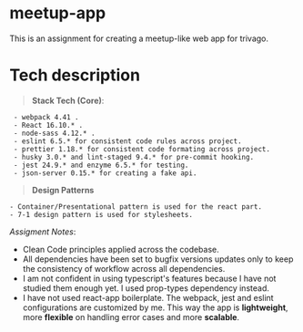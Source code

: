 # meetup-app

This is an assignment for creating a meetup-like web app for trivago.

# Tech description

> **Stack Tech (Core)**:

     - webpack 4.41 .
     - React 16.10.* .
     - node-sass 4.12.* .
     - eslint 6.5.* for consistent code rules across project.
     - prettier 1.18.* for consistent code formating across project.
     - husky 3.0.* and lint-staged 9.4.* for pre-commit hooking.
     - jest 24.9.* and enzyme 6.5.* for testing.
     - json-server 0.15.* for creating a fake api.

> **Design Patterns**

    - Container/Presentational pattern is used for the react part.
    - 7-1 design pattern is used for stylesheets.

_Assigment Notes_:

- Clean Code principles applied across the codebase.
- All dependencies have been set to bugfix versions updates only to keep the consistency of workflow across all dependencies.
- I am not confident in using typescript's features because I have not studied them enough yet. I used prop-types dependency instead.
- I have not used react-app boilerplate. The webpack, jest and eslint configurations are customized by me. This way the app is **lightweight**, more **flexible** on handling error cases and more **scalable**.
